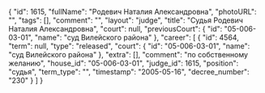 {
    "id": 1615,
    "fullName": "Родевич Наталия Александровна",
    "photoURL": "",
    "tags": [],
    "comment": "",
    "layout": "judge",
    "title": "Судья Родевич Наталия Александровна",
    "court": null,
    "previousCourt": {
        "id": "05-006-03-01",
        "name": "суд Вилейского района"
    },
    "career": [
        {
            "id": 4564,
            "term": null,
            "type": "released",
            "court": {
                "id": "05-006-03-01",
                "name": "суд Вилейского района"
            },
            "extra": [],
            "comment": "по собственному желанию",
            "house_id": "05-006-03-01",
            "judge_id": 1615,
            "position": "судья",
            "term_type": "",
            "timestamp": "2005-05-16",
            "decree_number": "230"
        }
    ]
}